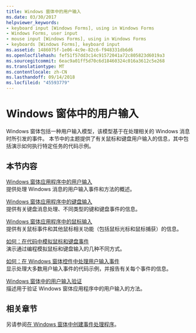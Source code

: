 ```yaml
---
title: Windows 窗体中的用户输入
ms.date: 03/30/2017
helpviewer_keywords:
- keyboard input [Windows Forms], using in Windows Forms
- Windows Forms, user input
- mouse input [Windows Forms], using in Windows Forms
- keyboards [Windows Forms], keyboard input
ms.assetid: 1486075f-1e06-4c9e-82c6-f948331db6d6
ms.openlocfilehash: fef51f57dd3c14c91572041a72c805823d6019a3
ms.sourcegitcommit: 6eac9a01ff5d70c6d18460324c016a3612c5e268
ms.translationtype: MT
ms.contentlocale: zh-CN
ms.lasthandoff: 09/14/2018
ms.locfileid: "45593779"
---
```

# <a name="user-input-in-windows-forms"></a>Windows 窗体中的用户输入
Windows 窗体包括一种用户输入模型，该模型基于在处理相关的 Windows 消息时所引发的事件。 本节中的主题提供了有关鼠标和键盘用户输入的信息，其中包括演示如何执行特定任务的代码示例。  
  
## <a name="in-this-section"></a>本节内容  
 [Windows 窗体应用程序中的用户输入](../../../docs/framework/winforms/user-input-in-a-windows-forms-application.md)  
 提供处理 Windows 消息的用户输入事件和方法的概述。  
  
 [Windows 窗体应用程序中的键盘输入](../../../docs/framework/winforms/keyboard-input-in-a-windows-forms-application.md)  
 提供有关键盘消息处理、不同类型的键和键盘事件的信息。  
  
 [Windows 窗体应用程序中的鼠标输入](../../../docs/framework/winforms/mouse-input-in-a-windows-forms-application.md)  
 提供有关鼠标事件和其他鼠标相关功能（包括鼠标光标和鼠标捕获）的信息。  
  
 [如何：在代码中模拟鼠标和键盘事件](../../../docs/framework/winforms/how-to-simulate-mouse-and-keyboard-events-in-code.md)  
 演示通过编程模拟鼠标和键盘输入的几种不同方式。  
  
 [如何：在 Windows 窗体控件中处理用户输入事件](../../../docs/framework/winforms/how-to-handle-user-input-events-in-windows-forms-controls.md)  
 显示处理大多数用户输入事件的代码示例，并报告有关每个事件的信息。  
  
 [Windows 窗体中的用户输入验证](../../../docs/framework/winforms/user-input-validation-in-windows-forms.md)  
 描述用于验证 Windows 窗体应用程序中的用户输入的方法。  
  
## <a name="related-sections"></a>相关章节  
 另请参阅[在 Windows 窗体中创建事件处理程序](https://msdn.microsoft.com/library/dacysss4\(v=vs.110\))。
